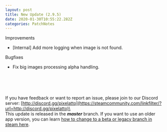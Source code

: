 ```yaml
---
layout: post
title: New Update (2.9.5)
date: 2020-01-30T10:55:22.282Z
categories: PatchNotes
---
```

<!--StartFragment-->

Improvements

* \[Internal] Add more logging when image is not found.



Bugfixes

* Fix big images processing alpha handling.

\
\
\
\
If you have feedback or want to report an issue, please join to our Discord server: [http://discord.gg/pixelatto](https://steamcommunity.com/linkfilter/?url=http://discord.gg/pixelatto)\
\
This update is released in the ***master*** branch. If you want to use an older app version, you can learn [how to change to a beta or legacy branch in steam here](https://steamcommunity.com/linkfilter/?url=https://steamcommunity.com/sharedfiles/filedetails/?id=1129108624).

<!--EndFragment-->